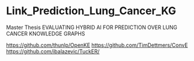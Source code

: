 # Link_Prediction_Lung_Cancer_KG
Master Thesis EVALUATING HYBRID AI FOR PREDICTION OVER LUNG CANCER KNOWLEDGE GRAPHS


https://github.com/thunlp/OpenKE
https://github.com/TimDettmers/ConvE
https://github.com/ibalazevic/TuckER/
